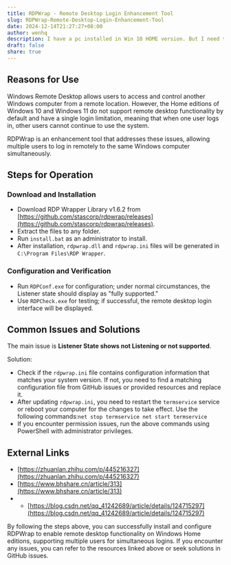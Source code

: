 ```yaml
---
title: RDPWrap - Remote Desktop Login Enhancement Tool
slug: RDPWrap-Remote-Desktop-Login-Enhancement-Tool
date: 2024-12-14T21:27:27+08:00
author: wenhq
description: I have a pc installed in Win 10 HOME version. But I need to use remote desktop login, so RDPWrap is the best choice.
draft: false
share: true
---
```


## Reasons for Use

Windows Remote Desktop allows users to access and control another Windows computer from a remote location. However, the Home editions of Windows 10 and Windows 11 do not support remote desktop functionality by default and have a single login limitation, meaning that when one user logs in, other users cannot continue to use the system. 

RDPWrap is an enhancement tool that addresses these issues, allowing multiple users to log in remotely to the same Windows computer simultaneously.

## Steps for Operation

### Download and Installation

- Download RDP Wrapper Library v1.6.2 from  [https://github.com/stascorp/rdpwrap/releases](https://github.com/stascorp/rdpwrap/releases).
- Extract the files to any folder.
- Run `install.bat` as an administrator to install.
- After installation, `rdpwrap.dll` and `rdpwrap.ini` files will be generated in `C:\Program Files\RDP Wrapper`.

### Configuration and Verification

- Run `RDPConf.exe` for configuration; under normal circumstances, the Listener state should display as "fully supported."
- Use `RDPCheck.exe` for testing; if successful, the remote desktop login interface will be displayed.

## Common Issues and Solutions

The main issue is **Listener State shows not Listening or not supported**.

Solution:

- Check if the `rdpwrap.ini` file contains configuration information that matches your system version. If not, you need to find a matching configuration file from GitHub issues or provided resources and replace it.
- After updating `rdpwrap.ini`, you need to restart the `termservice` service or reboot your computer for the changes to take effect. Use the following commands:`net stop termservice net start termservice`
- If you encounter permission issues, run the above commands using PowerShell with administrator privileges.

## External Links

-  [https://zhuanlan.zhihu.com/p/445216327](https://zhuanlan.zhihu.com/p/445216327)
-  [https://www.bhshare.cn/article/313](https://www.bhshare.cn/article/313)
- - [https://blog.csdn.net/qq_41242689/article/details/124715297](https://blog.csdn.net/qq_41242689/article/details/124715297)

By following the steps above, you can successfully install and configure RDPWrap to enable remote desktop functionality on Windows Home editions, supporting multiple users for simultaneous logins. If you encounter any issues, you can refer to the resources linked above or seek solutions in GitHub issues.